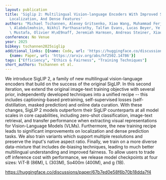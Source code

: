 ```yaml
---
layout: publication
title: 'Siglip 2: Multilingual Vision-language Encoders With Improved Semantic Understanding,
  Localization, And Dense Features'
authors: "Michael Tschannen, Alexey Gritsenko, Xiao Wang, Muhammad Ferjad Naeem, Ibrahim\
  \ Alabdulmohsin, Nikhil Parthasarathy, Talfan Evans, Lucas Beyer, Ye Xia, Basil\
  \ Mustafa, Olivier H\xE9naff, Jeremiah Harmsen, Andreas Steiner, Xiaohua Zhai"
conference: No Venue
year: 2025
bibkey: tschannen2025siglip
additional_links: [{name: Code, url: 'https://huggingface.co/discussions/paper/67b7ed0e58f6b70b18dda7f4'},
  {name: Paper, url: 'https://arxiv.org/abs/hf2502.14786'}]
tags: ["Efficiency", "Ethics & Fairness", "Training Techniques"]
short_authors: Tschannen et al.
---
```

We introduce SigLIP 2, a family of new multilingual vision-language encoders that build on the success of the original SigLIP. In this second iteration, we extend the original image-text training objective with several prior, independently developed techniques into a unified recipe -- this includes captioning-based pretraining, self-supervised losses (self-distillation, masked prediction) and online data curation. With these changes, SigLIP 2 models outperform their SigLIP counterparts at all model scales in core capabilities, including zero-shot classification, image-text retrieval, and transfer performance when extracting visual representations for Vision-Language Models (VLMs). Furthermore, the new training recipe leads to significant improvements on localization and dense prediction tasks. We also train variants which support multiple resolutions and preserve the input's native aspect ratio. Finally, we train on a more diverse data-mixture that includes de-biasing techniques, leading to much better multilingual understanding and improved fairness. To allow users to trade off inference cost with performance, we release model checkpoints at four sizes: ViT-B (86M), L (303M), So400m (400M), and g (1B).

https://huggingface.co/discussions/paper/67b7ed0e58f6b70b18dda7f4